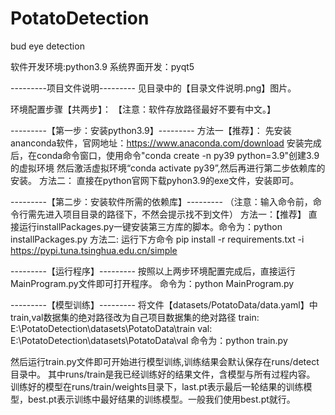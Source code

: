 # PotatoDetection
 bud eye detection

软件开发环境:python3.9
系统界面开发：pyqt5

---------项目文件说明---------
见目录中的【目录文件说明.png】图片。

环境配置步骤【共两步】：
【注意：软件存放路径最好不要有中文。】

---------【第一步：安装python3.9】---------
方法一【推荐】：
先安装ananconda软件，官网地址：https://www.anaconda.com/download
安装完成后，在conda命令窗口，使用命令"conda create -n py39 python=3.9"创建3.9的虚拟环境
然后激活虚拟环境“conda activate py39”,然后再进行第二步依赖库的安装。
方法二：
直接在python官网下载pyhon3.9的exe文件，安装即可。

---------【第二步：安装软件所需的依赖库】---------
（注意：输入命令前，命令行需先进入项目目录的路径下，不然会提示找不到文件）
方法一：【推荐】
直接运行installPackages.py一键安装第三方库的脚本。命令为：python installPackages.py
方法二: 运行下方命令
pip install -r requirements.txt -i https://pypi.tuna.tsinghua.edu.cn/simple

---------【运行程序】---------
按照以上两步环境配置完成后，直接运行MainProgram.py文件即可打开程序。
命令为：python MainProgram.py


---------【模型训练】---------
将文件【datasets/PotatoData/data.yaml】中train,val数据集的绝对路径改为自己项目数据集的绝对路径
train: E:\PotatoDetection\datasets\PotatoData\train
val: E:\PotatoDetection\datasets\PotatoData\val
命令为：python train.py

然后运行train.py文件即可开始进行模型训练,训练结果会默认保存在runs/detect目录中。
其中runs/train是我已经训练好的结果文件，含模型与所有过程内容。
训练好的模型在runs/train/weights目录下，last.pt表示最后一轮结果的训练模型，best.pt表示训练中最好结果的训练模型。一般我们使用best.pt就行。

